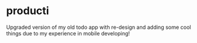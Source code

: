 # producti

Upgraded version of my old todo app with re-design and adding 
some cool things due to my experience in mobile developing!
